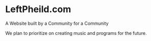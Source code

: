 # LeftPheild.com
A Website built by a Community for a Community

We plan to prioritize on creating music and programs for the future.
